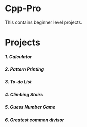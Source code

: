 # Cpp-Pro
This contains beginner level projects. 
<h1>Projects</h1>
<h5>1. Calculator</h5>
<h5>2. Pattern Printing</h5>
<h5>3. To-do List</h5>
<h5>4. Climbing Stairs</h5>
<h5>5. Guess Number Game</h5>
<h5>6. Greatest common divisor </h5>
